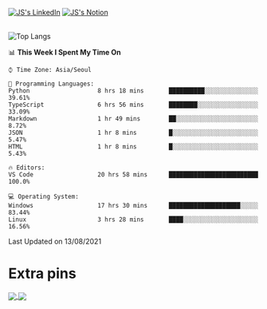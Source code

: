 
[![JS's LinkedIn](https://img.shields.io/badge/LinkedIn-blue?style=for-the-badge&logo=linkedin)](https://www.linkedin.com/in/jaeseung-lee-5a2a32139/) 
[![JS's Notion](https://img.shields.io/badge/Notion-black?style=for-the-badge&logo=notion)](https://bit.ly/ljswiki1) <br><br>
<!-- ![JS's GitHub stats](https://github-readme-stats-lemon-five.vercel.app/api?username=tkxkd0159&hide=contribs,prs,stars,issues&show_icons=true&theme=react&include_all_commits=true)   -->
![Top Langs](https://github-readme-stats-lemon-five.vercel.app/api/top-langs/?username=tkxkd0159&layout=compact&hide=jupyter%20notebook,scss&langs_count=10)  


<!--START_SECTION:waka-->
📊 **This Week I Spent My Time On** 

```text
⌚︎ Time Zone: Asia/Seoul

💬 Programming Languages: 
Python                   8 hrs 18 mins       ██████████░░░░░░░░░░░░░░░   39.61% 
TypeScript               6 hrs 56 mins       ████████░░░░░░░░░░░░░░░░░   33.09% 
Markdown                 1 hr 49 mins        ██░░░░░░░░░░░░░░░░░░░░░░░   8.72% 
JSON                     1 hr 8 mins         █░░░░░░░░░░░░░░░░░░░░░░░░   5.47% 
HTML                     1 hr 8 mins         █░░░░░░░░░░░░░░░░░░░░░░░░   5.43%

🔥 Editors: 
VS Code                  20 hrs 58 mins      █████████████████████████   100.0%

💻 Operating System: 
Windows                  17 hrs 30 mins      ████████████████████░░░░░   83.44% 
Linux                    3 hrs 28 mins       ████░░░░░░░░░░░░░░░░░░░░░   16.56%

```


 Last Updated on 13/08/2021
<!--END_SECTION:waka-->

# Extra pins
<a href="https://github.com/tkxkd0159/go-chain">
  <img align="center" src="https://github-readme-stats-lemon-five.vercel.app/api/pin/?username=tkxkd0159&repo=go-chain&theme=react" />
</a>
<a href="https://github.com/tkxkd0159/dsalgo">
  <img align="center" src="https://github-readme-stats-lemon-five.vercel.app/api/pin/?username=tkxkd0159&repo=dsalgo&theme=react" />
</a>

<!---
- 🔭 I’m currently working on ...
- 🌱 I’m currently learning blockchain and distributed network
- 👯 I’m looking to collaborate on ...
- 🤔 I’m looking for help with ...
- 💬 Ask me about ...
- 📫 How to reach me: ...
- 😄 Pronouns: ...
- ⚡ Fun fact: ...
-->
